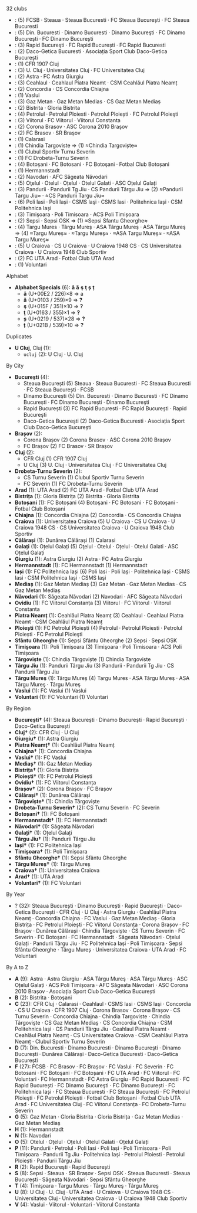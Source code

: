 32 clubs

-  : (5) FCSB · Steaua · Steaua Bucuresti · FC Steaua București · FC Steaua Bucuresti
-  : (5) Din. Bucuresti · Dinamo Bucuresti · Dinamo Bucureşti · FC Dinamo Bucureşti · FC Dinamo București
-  : (3) Rapid Bucureşti · FC Rapid București · FC Rapid Bucuresti
-  : (2) Daco-Getica Bucuresti · Asociația Sport Club Daco-Getica București
-  : (1) CFR 1907 Cluj
-  : (3) U. Cluj · Universitatea Cluj · FC Universitatea Cluj
-  : (2) Astra · FC Astra Giurgiu
-  : (3) Ceahlaul · Ceahlaul Piatra Neamt · CSM Ceahlăul Piatra Neamț
-  : (2) Concordia · CS Concordia Chiajna
-  : (1) Vaslui
-  : (3) Gaz Metan · Gaz Metan Medias · CS Gaz Metan Mediaș
-  : (2) Bistrita · Gloria Bistrita
-  : (4) Petrolul · Petrolul Ploiesti · Petrolul Ploiești · FC Petrolul Ploieşti
-  : (3) Viitorul · FC Viitorul · Viitorul Constanta
-  : (2) Corona Brasov · ASC Corona 2010 Brașov
-  : (2) FC Brasov · SR Brașov
-  : (1) Calarasi
-  : (1) Chindia Targoviste ⇒ (1) ≈Chindia Targoviște≈
-  : (1) Clubul Sportiv Turnu Severin
-  : (1) FC Drobeta-Turnu Severin
-  : (4) Botoşani · FC Botosani · FC Botoşani · Fotbal Club Botoșani
-  : (1) Hermannstadt
-  : (2) Navodari · AFC Săgeata Năvodari
-  : (5) Oţelul · Otelul · Oțelul · Otelul Galati · ASC Oțelul Galați
-  : (3) Pandurii · Pandurii Tg Jiu · CS Pandurii Târgu Jiu ⇒ (2) ≈Pandurii Targu Jiu≈ · ≈CS Pandurii Targu Jiu≈
-  : (6) Poli Iasi · Poli Iași · CSMS laşi · CSMS Iasi · Politehnica Iași · CSM Politehnica Iași
-  : (3) Timişoara · Poli Timisoara · ACS Poli Timișoara
-  : (2) Sepsi · Sepsi OSK ⇒ (1) ≈Sepsi Sfantu Gheorghe≈
-  : (4) Targu Mures · Târgu Mureş · ASA Târgu Mureș · ASA Târgu Mureş ⇒ (4) ≈Targu Mureș≈ · ≈Targu Mureş≈ · ≈ASA Targu Mureș≈ · ≈ASA Targu Mureş≈
-  : (5) U Craiova · CS U Craiova · U Craiova 1948 CS · CS Universitatea Craiova · U Craiova 1948 Club Sportiv
-  : (2) FC UTA Arad · Fotbal Club UTA Arad
-  : (1) Voluntari




Alphabet

- **Alphabet Specials** (6):  **â**  **ă**  **ş**  **ţ**  **ș**  **ț** 
  - **â** (U+00E2 / 226)×8 ⇒ a
  - **ă** (U+0103 / 259)×9 ⇒ **?**
  - **ş** (U+015F / 351)×10 ⇒ **?**
  - **ţ** (U+0163 / 355)×1 ⇒ **?**
  - **ș** (U+0219 / 537)×28 ⇒ **?**
  - **ț** (U+021B / 539)×10 ⇒ **?**




Duplicates

- **U Cluj**, Cluj (1):
  - `ucluj` (2): U Cluj · U. Cluj




By City

- **București** (4): 
  - Steaua București  (5) Steaua · Steaua Bucuresti · FC Steaua Bucuresti · FC Steaua București · FCSB
  - Dinamo București  (5) Din. Bucuresti · Dinamo Bucuresti · FC Dinamo București · FC Dinamo Bucureşti · Dinamo Bucureşti
  - Rapid București  (3) FC Rapid Bucuresti · FC Rapid București · Rapid Bucureşti
  - Daco-Getica București  (2) Daco-Getica Bucuresti · Asociația Sport Club Daco-Getica București
- **Brașov** (2): 
  - Corona Brașov  (2) Corona Brasov · ASC Corona 2010 Brașov
  - FC Brașov  (2) FC Brasov · SR Brașov
- **Cluj** (2): 
  - CFR Cluj  (1) CFR 1907 Cluj
  - U Cluj  (3) U. Cluj · Universitatea Cluj · FC Universitatea Cluj
- **Drobeta-Turnu Severin** (2): 
  - CS Turnu Severin  (1) Clubul Sportiv Turnu Severin
  - FC Severin  (1) FC Drobeta-Turnu Severin
- **Arad** (1): UTA Arad  (2) FC UTA Arad · Fotbal Club UTA Arad
- **Bistrița** (1): Gloria Bistrița  (2) Bistrita · Gloria Bistrita
- **Botoșani** (1): FC Botoșani  (4) Botoşani · FC Botosani · FC Botoşani · Fotbal Club Botoșani
- **Chiajna** (1): Concordia Chiajna  (2) Concordia · CS Concordia Chiajna
- **Craiova** (1): Universitatea Craiova  (5) U Craiova · CS U Craiova · U Craiova 1948 CS · CS Universitatea Craiova · U Craiova 1948 Club Sportiv
- **Călărași** (1): Dunărea Călărași  (1) Calarasi
- **Galați** (1): Oțelul Galați  (5) Oţelul · Otelul · Oțelul · Otelul Galati · ASC Oțelul Galați
- **Giurgiu** (1): Astra Giurgiu  (2) Astra · FC Astra Giurgiu
- **Hermannstadt** (1): FC Hermannstadt  (1) Hermannstadt
- **Iași** (1): FC Politehnica Iași  (6) Poli Iasi · Poli Iași · Politehnica Iași · CSMS Iasi · CSM Politehnica Iași · CSMS laşi
- **Mediaș** (1): Gaz Metan Mediaș  (3) Gaz Metan · Gaz Metan Medias · CS Gaz Metan Mediaș
- **Năvodari** (1): Săgeata Năvodari  (2) Navodari · AFC Săgeata Năvodari
- **Ovidiu** (1): FC Viitorul Constanța  (3) Viitorul · FC Viitorul · Viitorul Constanta
- **Piatra Neamț** (1): Ceahlăul Piatra Neamț  (3) Ceahlaul · Ceahlaul Piatra Neamt · CSM Ceahlăul Piatra Neamț
- **Ploiești** (1): FC Petrolul Ploiești  (4) Petrolul · Petrolul Ploiesti · Petrolul Ploiești · FC Petrolul Ploieşti
- **Sfântu Gheorghe** (1): Sepsi Sfântu Gheorghe  (2) Sepsi · Sepsi OSK
- **Timișoara** (1): Poli Timișoara  (3) Timişoara · Poli Timisoara · ACS Poli Timișoara
- **Târgoviște** (1): Chindia Târgoviște  (1) Chindia Targoviste
- **Târgu Jiu** (1): Pandurii Târgu Jiu  (3) Pandurii · Pandurii Tg Jiu · CS Pandurii Târgu Jiu
- **Târgu Mureș** (1): Târgu Mureș  (4) Targu Mures · ASA Târgu Mureș · ASA Târgu Mureş · Târgu Mureş
- **Vaslui** (1): FC Vaslui  (1) Vaslui
- **Voluntari** (1): FC Voluntari  (1) Voluntari




By Region

- **București†** (4):   Steaua București · Dinamo București · Rapid București · Daco-Getica București
- **Cluj†** (2):   CFR Cluj · U Cluj
- **Giurgiu†** (1):   Astra Giurgiu
- **Piatra Neamț†** (1):   Ceahlăul Piatra Neamț
- **Chiajna†** (1):   Concordia Chiajna
- **Vaslui†** (1):   FC Vaslui
- **Mediaș†** (1):   Gaz Metan Mediaș
- **Bistrița†** (1):   Gloria Bistrița
- **Ploiești†** (1):   FC Petrolul Ploiești
- **Ovidiu†** (1):   FC Viitorul Constanța
- **Brașov†** (2):   Corona Brașov · FC Brașov
- **Călărași†** (1):   Dunărea Călărași
- **Târgoviște†** (1):   Chindia Târgoviște
- **Drobeta-Turnu Severin†** (2):   CS Turnu Severin · FC Severin
- **Botoșani†** (1):   FC Botoșani
- **Hermannstadt†** (1):   FC Hermannstadt
- **Năvodari†** (1):   Săgeata Năvodari
- **Galați†** (1):   Oțelul Galați
- **Târgu Jiu†** (1):   Pandurii Târgu Jiu
- **Iași†** (1):   FC Politehnica Iași
- **Timișoara†** (1):   Poli Timișoara
- **Sfântu Gheorghe†** (1):   Sepsi Sfântu Gheorghe
- **Târgu Mureș†** (1):   Târgu Mureș
- **Craiova†** (1):   Universitatea Craiova
- **Arad†** (1):   UTA Arad
- **Voluntari†** (1):   FC Voluntari




By Year

- ? (32):   Steaua București · Dinamo București · Rapid București · Daco-Getica București · CFR Cluj · U Cluj · Astra Giurgiu · Ceahlăul Piatra Neamț · Concordia Chiajna · FC Vaslui · Gaz Metan Mediaș · Gloria Bistrița · FC Petrolul Ploiești · FC Viitorul Constanța · Corona Brașov · FC Brașov · Dunărea Călărași · Chindia Târgoviște · CS Turnu Severin · FC Severin · FC Botoșani · FC Hermannstadt · Săgeata Năvodari · Oțelul Galați · Pandurii Târgu Jiu · FC Politehnica Iași · Poli Timișoara · Sepsi Sfântu Gheorghe · Târgu Mureș · Universitatea Craiova · UTA Arad · FC Voluntari






By A to Z

- **A** (9): Astra · Astra Giurgiu · ASA Târgu Mureş · ASA Târgu Mureș · ASC Oțelul Galați · ACS Poli Timișoara · AFC Săgeata Năvodari · ASC Corona 2010 Brașov · Asociația Sport Club Daco-Getica București
- **B** (2): Bistrita · Botoşani
- **C** (23): CFR Cluj · Calarasi · Ceahlaul · CSMS Iasi · CSMS laşi · Concordia · CS U Craiova · CFR 1907 Cluj · Corona Brasov · Corona Brașov · CS Turnu Severin · Concordia Chiajna · Chindia Targoviste · Chindia Târgoviște · CS Gaz Metan Mediaș · CS Concordia Chiajna · CSM Politehnica Iași · CS Pandurii Târgu Jiu · Ceahlaul Piatra Neamt · Ceahlăul Piatra Neamț · CS Universitatea Craiova · CSM Ceahlăul Piatra Neamț · Clubul Sportiv Turnu Severin
- **D** (7): Din. Bucuresti · Dinamo Bucuresti · Dinamo Bucureşti · Dinamo București · Dunărea Călărași · Daco-Getica Bucuresti · Daco-Getica București
- **F** (27): FCSB · FC Brasov · FC Brașov · FC Vaslui · FC Severin · FC Botosani · FC Botoşani · FC Botoșani · FC UTA Arad · FC Viitorul · FC Voluntari · FC Hermannstadt · FC Astra Giurgiu · FC Rapid Bucuresti · FC Rapid București · FC Dinamo Bucureşti · FC Dinamo București · FC Politehnica Iași · FC Steaua Bucuresti · FC Steaua București · FC Petrolul Ploieşti · FC Petrolul Ploiești · Fotbal Club Botoșani · Fotbal Club UTA Arad · FC Universitatea Cluj · FC Viitorul Constanța · FC Drobeta-Turnu Severin
- **G** (5): Gaz Metan · Gloria Bistrita · Gloria Bistrița · Gaz Metan Medias · Gaz Metan Mediaș
- **H** (1): Hermannstadt
- **N** (1): Navodari
- **O** (5): Otelul · Oţelul · Oțelul · Otelul Galati · Oțelul Galați
- **P** (11): Pandurii · Petrolul · Poli Iasi · Poli Iași · Poli Timisoara · Poli Timișoara · Pandurii Tg Jiu · Politehnica Iași · Petrolul Ploiesti · Petrolul Ploiești · Pandurii Târgu Jiu
- **R** (2): Rapid Bucureşti · Rapid București
- **S** (8): Sepsi · Steaua · SR Brașov · Sepsi OSK · Steaua Bucuresti · Steaua București · Săgeata Năvodari · Sepsi Sfântu Gheorghe
- **T** (4): Timişoara · Targu Mures · Târgu Mureş · Târgu Mureș
- **U** (8): U Cluj · U. Cluj · UTA Arad · U Craiova · U Craiova 1948 CS · Universitatea Cluj · Universitatea Craiova · U Craiova 1948 Club Sportiv
- **V** (4): Vaslui · Viitorul · Voluntari · Viitorul Constanta




